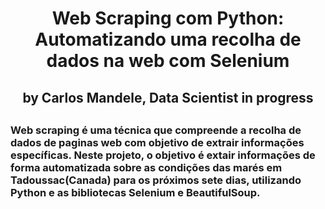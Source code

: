  <h1 style="font-size:200%;
  text-align:center">Web Scraping com Python: Automatizando uma recolha de dados na web com Selenium</h1>
<h4 style="font-size:150%;
 text-align:center">by Carlos Mandele, Data Scientist in progress</h4>


##
 ### Web scraping é uma técnica que compreende a recolha de dados de paginas web com objetivo de extrair informações específicas. Neste projeto, o objetivo é extair informações de forma automatizada sobre as condições das marés em Tadoussac(Canada) para os próximos sete dias, utilizando Python e as bibliotecas Selenium e BeautifulSoup.
